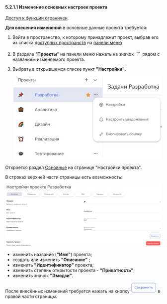 #### 5.2.1.1 Изменение основных настроек проекта

[Доступ к функции ограничен](9_roles/9.2_access.md).

**Для внесения изменений** в основные данные проекта требуется:  

1. Войти в пространство, к которому принадлежит  проект, выбрав его из списка [доступных пространств](4_workspace/4.1_me_workspaces.md) на [панели меню](3_menu/3_menu.md)  
2. В разделе "**Проекты**" на панели меню нажать на значок ![три точки](/imgs/значок_3точки.jpg) рядом с названием изменяемого проекта.  
3. Выбрать в открывшемся списке пункт **"Настройки"**.  

   ![project-3](/imgs/project-3.jpg)

Откроется раздел [Основные](5.2.1_main.md) на странице "Настройки проекта".

B строках верхней части страницы есть возможность:  

![5.2-1](/imgs/5.2-1.jpg)

- изменить название (**"Имя"**) проекта;
- создать или изменить **"Описание"** ;
- изменить **"Идентификатор"** проекта;
- изменить степень открытости проекта - **"Приватность"**;  
- изменить значок **"Эмодзи"**.

После внесённых изменений требуется нажать на кнопку ![Сохранить](/imgs/сохранить.jpg) в правой части страницы.
